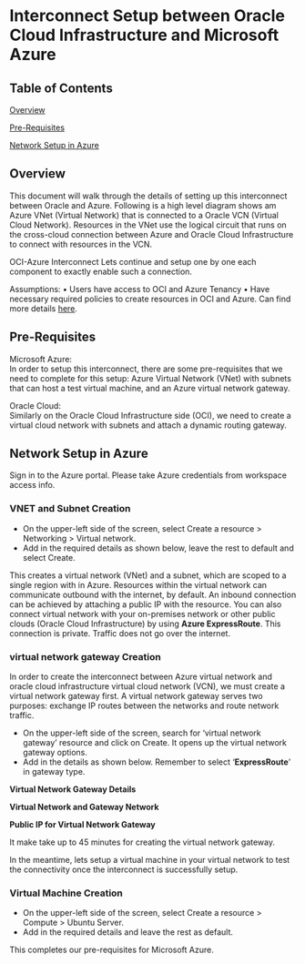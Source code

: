 # Interconnect Setup between Oracle Cloud Infrastructure and Microsoft Azure

## Table of Contents

[Overview](#overview)

[Pre-Requisites](#pre-requisites)

[Network Setup in Azure](#network-setup-in-azure)



## Overview

This document will walk through the details of setting up this interconnect between Oracle and Azure.
Following is a high level diagram shows am Azure VNet (Virtual Network) that is connected to a Oracle VCN (Virtual Cloud Network). Resources in the VNet use the logical circuit that runs on the cross-cloud connection between Azure and Oracle Cloud Infrastructure to connect with resources in the VCN.

OCI-Azure Interconnect
Lets continue and setup one by one each component to exactly enable such a connection.

Assumptions:
•	Users have access to OCI and Azure Tenancy
•	Have necessary required policies to create resources in OCI and Azure. Can find more details [here](https://docs.cloud.oracle.com/iaas/Content/Network/Concepts/azure.htm?source=post_page---------------------------).

## Pre-Requisites

Microsoft Azure:<br>
 In order to setup this interconnect, there are some pre-requisites that we need to complete for this setup: Azure Virtual Network (VNet) with subnets that can host a test virtual machine, and an Azure virtual network gateway.

Oracle Cloud:<br>
 Similarly on the Oracle Cloud Infrastructure side (OCI), we need to create a virtual cloud network with subnets and attach a dynamic routing gateway.

## Network Setup in Azure

Sign in to the Azure portal.  Please take Azure credentials from workspace access info.

### VNET and Subnet Creation
- On the upper-left side of the screen, select Create a resource > Networking > Virtual network.
- Add in the required details as shown below, leave the rest to default and select Create.

This creates a virtual network (VNet) and a subnet, which are scoped to a single region with in Azure. Resources within the virtual network can communicate outbound with the internet, by default. 
An inbound connection can be achieved by attaching a public IP with the resource. You can also connect virtual network with your on-premises network or other public clouds (Oracle Cloud Infrastructure) by using **Azure ExpressRoute**. This connection is private. Traffic does not go over the internet.

### virtual network gateway Creation

In order to create the interconnect between Azure virtual network and oracle cloud infrastructure virtual cloud network (VCN), we must create a virtual network gateway first. A virtual network gateway serves two purposes: exchange IP routes between the networks and route network traffic.

- On the upper-left side of the screen, search for ‘virtual network gateway’ resource and click on Create. It opens up the virtual network gateway options. 
- Add in the details as shown below. Remember to select ‘**ExpressRoute**’ in gateway type.


**Virtual Network Gateway Details**

**Virtual Network and Gateway Network**

**Public IP for Virtual Network Gateway**

It make take up to 45 minutes for creating the virtual network gateway.

In the meantime, lets setup a virtual machine in your virtual network to test the connectivity once the interconnect is successfully setup.

### Virtual Machine Creation

- On the upper-left side of the screen, select Create a resource > Compute > Ubuntu Server. 
- Add in the required details and leave the rest as default.


This completes our pre-requisites for Microsoft Azure.

